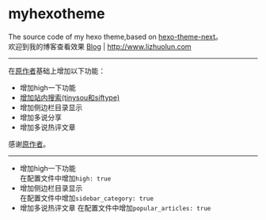 # myhexotheme
 The source code of my hexo theme,based on [hexo-theme-next](https://github.com/iissnan/hexo-theme-next)。  
 欢迎到我的博客查看效果
[Blog](http://www.lizhuolun.com) | http://www.lizhuolun.com

-----
在[原作者](https://github.com/iissnan/hexo-theme-next)基础上增加以下功能：

* 增加high一下功能
* [增加站内搜索(tinysou和siftype)](https://github.com/lzlun129/my-hexo-next/wiki/%E6%94%AF%E6%8C%81Swiftype-tinysou%E7%AB%99%E5%86%85%E6%90%9C%E7%B4%A2)
* 增加侧边栏目录显示
* 增加多说分享
* 增加多说热评文章

感谢[原作者](https://github.com/iissnan/hexo-theme-next)。

-------
* 增加high一下功能  
   在配置文件中增加`high: true`
* 增加侧边栏目录显示  
   在配置文件中增加`sidebar_category: true`   
* 增加多说热评文章
   在配置文件中增加`popular_articles: true`

